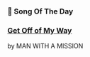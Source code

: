 ### 🎵 Song Of The Day

### [Get Off of My Way](https://open.spotify.com/track/03oUxFWoiXnMWi0NJkg63P)

by MAN WITH A MISSION
